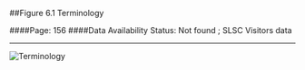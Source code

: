##Figure 6.1 Terminology

####Page: 156
####Data Availability Status: Not found ; SLSC Visitors data
***
![`Terminology`](fig06-01_terminology.png)


